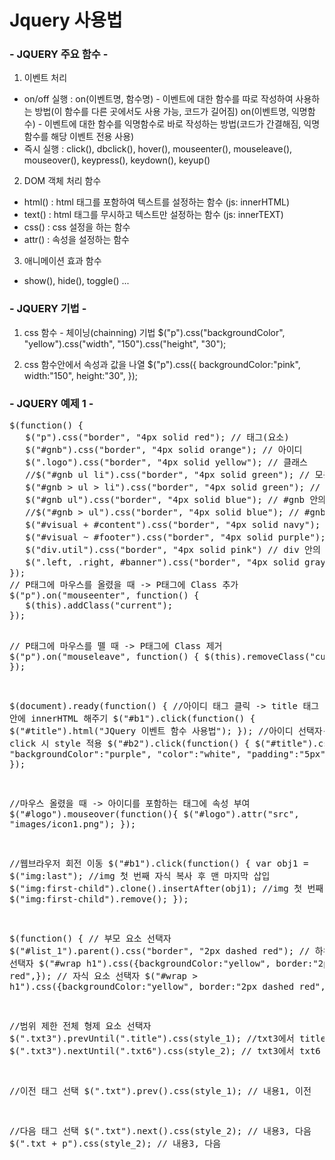 <h1>Jquery 사용법</h1>
<h3>- JQUERY 주요 함수 -</h3>

1. 이벤트 처리
 - on/off 실행 : on(이벤트명, 함수명) - 이벤트에 대한 함수를 따로 작성하여 사용하는 방법(이 함수를 다른 곳에서도 사용 가능, 코드가 길어짐)
                 on(이벤트명, 익명함수) - 이벤트에 대한 함수를 익명함수로 바로 작성하는 방법(코드가 간결해짐, 익명함수를 해당 이벤트 전용 사용)
 - 즉시 실행 : click(), dbclick(), hover(), mouseenter(), mouseleave(), mouseover(), keypress(), keydown(), keyup()
 
2. DOM 객체 처리 함수
- html() : html 태그를 포함하여 텍스트를 설정하는 함수 (js: innerHTML)
- text() : html 태그를 무시하고 텍스트만 설정하는 함수 (js: innerTEXT)
- css() : css 설정을 하는 함수
- attr() : 속성을 설정하는 함수
3. 애니메이션 효과 함수
- show(), hide(), toggle() ...<br>
   
<h3>- JQUERY 기법 -</h3>

1. css 함수 - 체이닝(chainning) 기법
$("p").css("backgroundColor", "yellow").css("width", "150").css("height", "30");

2. css 함수안에서 속성과 값을 나열
$("p").css({
    backgroundColor:"pink",
    width:"150",
    height:"30",
});

<h3>- JQUERY 예제 1 -</h3>
<pre>
$(function() {
   $("p").css("border", "4px solid red"); // 태그(요소)
   $("#gnb").css("border", "4px solid orange"); // 아이디
   $(".logo").css("border", "4px solid yellow"); // 클래스
   //$("#gnb ul li").css("border", "4px solid green"); // 모든 자식 li
   $("#gnb > ul > li").css("border", "4px solid green"); // ul의 바로 밑의 자식 li
   $("#gnb ul").css("border", "4px solid blue"); // #gnb 안의 모든 ul
   //$("#gnb > ul").css("border", "4px solid blue"); // #gnb 의 첫번째 자식 ul
   $("#visual + #content").css("border", "4px solid navy"); // #visual 바로 인접 형제인 #content
   $("#visual ~ #footer").css("border", "4px solid purple"); // #visual의 다음 형제인 #footer
   $("div.util").css("border", "4px solid pink") // div 안의 .util
   $(".left, .right, #banner").css("border", "4px solid gray") // 개별 요소
});
// P태그에 마우스를 올렸을 때 -> P태그에 Class 추가
$("p").on("mouseenter", function() {
   $(this).addClass("current");
});

// P태그에 마우스를 뗄 때 -> P태그에 Class 제거
$("p").on("mouseleave", function() {
   $(this).removeClass("current");
});

$(document).ready(function() {
   //아이디 태그 클릭 -> title 태그 안에 innerHTML 해주기
   $("#b1").click(function() {
       $("#title").html("JQuery 이벤트 함수 사용법");
   });
   //아이디 선택자-> click 시 style 적용
   $("#b2").click(function() {
       $("#title").css({
           "backgroundColor":"purple",
           "color":"white",
           "padding":"5px",
       });
   });
});

//마우스 올렸을 때 -> 아이디를 포함하는 태그에 속성 부여
$("#logo").mouseover(function(){
   $("#logo").attr("src", "images/icon1.png");
});

//웹브라우저 회전 이동
$("#b1").click(function() {
    var obj1 = $("img:last");
    //img 첫 번째 자식 복사 후 맨 마지막 삽입
    $("img:first-child").clone().insertAfter(obj1);
    //img 첫 번째 자식 제거
    $("img:first-child").remove();
});

$(function() {
   // 부모 요소 선택자
   $("#list_1").parent().css("border", "2px dashed red");
   // 하위 요소 선택자
   $("#wrap h1").css({backgroundColor:"yellow", border:"2px dashed red",});
   // 자식 요소 선택자
   $("#wrap > h1").css({backgroundColor:"yellow", border:"2px dashed red",});
});

//범위 제한 전체 형제 요소 선택자
$(".txt3").prevUntil(".title").css(style_1); //txt3에서 title 앞까지
$(".txt3").nextUntil(".txt6").css(style_2); // txt3에서 txt6 앞까지

//이전 태그 선택
$(".txt").prev().css(style_1); // 내용1, 이전

//다음 태그 선택
$(".txt").next().css(style_2); // 내용3, 다음
$(".txt + p").css(style_2);     // 내용3, 다음
</pre>

